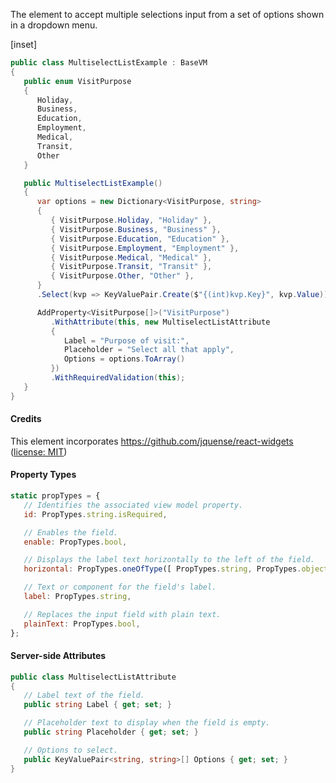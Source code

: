 ﻿The element to accept multiple selections input from a set of options shown in a dropdown menu. 

[inset]

```csharp
public class MultiselectListExample : BaseVM
{
   public enum VisitPurpose
   {
      Holiday,
      Business,
      Education,
      Employment,
      Medical,
      Transit,
      Other
   }

   public MultiselectListExample()
   {
      var options = new Dictionary<VisitPurpose, string>
      {
         { VisitPurpose.Holiday, "Holiday" },
         { VisitPurpose.Business, "Business" },
         { VisitPurpose.Education, "Education" },
         { VisitPurpose.Employment, "Employment" },
         { VisitPurpose.Medical, "Medical" },
         { VisitPurpose.Transit, "Transit" },
         { VisitPurpose.Other, "Other" },
      }
      .Select(kvp => KeyValuePair.Create($"{(int)kvp.Key}", kvp.Value));

      AddProperty<VisitPurpose[]>("VisitPurpose")
         .WithAttribute(this, new MultiselectListAttribute
         {
            Label = "Purpose of visit:",
            Placeholder = "Select all that apply",
            Options = options.ToArray()
         })
         .WithRequiredValidation(this);
   }
}
```

#### Credits

This element incorporates https://github.com/jquense/react-widgets ([license: MIT](https://github.com/jquense/react-widgets/blob/master/LICENSE.md))

#### Property Types

```jsx
static propTypes = {
   // Identifies the associated view model property.
   id: PropTypes.string.isRequired,

   // Enables the field.
   enable: PropTypes.bool,

   // Displays the label text horizontally to the left of the field.      
   horizontal: PropTypes.oneOfType([ PropTypes.string, PropTypes.object ]),

   // Text or component for the field's label.      
   label: PropTypes.string,

   // Replaces the input field with plain text.
   plainText: PropTypes.bool,
};
```

#### Server-side Attributes

```csharp
public class MultiselectListAttribute
{
   // Label text of the field.
   public string Label { get; set; }

   // Placeholder text to display when the field is empty.
   public string Placeholder { get; set; }

   // Options to select.
   public KeyValuePair<string, string>[] Options { get; set; }
}
```